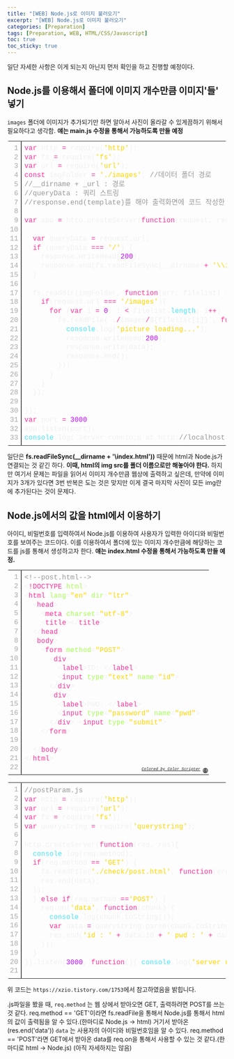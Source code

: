 ```yaml
---
title: "[WEB] Node.js로 이미지 불러오기"
excerpt: "[WEB] Node.js로 이미지 불러오기"
categories: [Preparation]
tags: [Preparation, WEB, HTML/CSS/Javascript]
toc: true
toc_sticky: true
---
```


일단 자세한 사항은 이게 되는지 아닌지 먼저 확인을 하고 진행할 예정이다.

## Node.js를 이용해서 폴더에 이미지 개수만큼 이미지'들' 넣기

`images` 폴더에 이미지가 추가되기만 하면 알아서 사진이 올라갈 수 있게끔하기 위해서 필요하다고 생각함. **얘는 main.js 수정을 통해서 가능하도록 만들 예정**

<div class="colorscripter-code" style="color:#f0f0f0;font-family:Consolas, 'Liberation Mono', Menlo, Courier, monospace !important; position:relative !important;overflow:auto"><table class="colorscripter-code-table" style="margin:0;padding:0;border:none;border-radius:4px;" cellspacing="0" cellpadding="0"><tr><td style="padding:6px;border-right:2px solid #4f4f4f"><div style="margin:0;padding:0;word-break:normal;text-align:right;color:#aaa;font-family:Consolas, 'Liberation Mono', Menlo, Courier, monospace !important;line-height:130%"><div style="line-height:130%">1</div><div style="line-height:130%">2</div><div style="line-height:130%">3</div><div style="line-height:130%">4</div><div style="line-height:130%">5</div><div style="line-height:130%">6</div><div style="line-height:130%">7</div><div style="line-height:130%">8</div><div style="line-height:130%">9</div><div style="line-height:130%">10</div><div style="line-height:130%">11</div><div style="line-height:130%">12</div><div style="line-height:130%">13</div><div style="line-height:130%">14</div><div style="line-height:130%">15</div><div style="line-height:130%">16</div><div style="line-height:130%">17</div><div style="line-height:130%">18</div><div style="line-height:130%">19</div><div style="line-height:130%">20</div><div style="line-height:130%">21</div><div style="line-height:130%">22</div><div style="line-height:130%">23</div><div style="line-height:130%">24</div><div style="line-height:130%">25</div><div style="line-height:130%">26</div><div style="line-height:130%">27</div><div style="line-height:130%">28</div><div style="line-height:130%">29</div><div style="line-height:130%">30</div><div style="line-height:130%">31</div><div style="line-height:130%">32</div><div style="line-height:130%">33</div></div></td><td style="padding:6px 0;text-align:left"><div style="margin:0;padding:0;color:#f0f0f0;font-family:Consolas, 'Liberation Mono', Menlo, Courier, monospace !important;line-height:130%"><div style="padding:0 6px; white-space:pre; line-height:130%"><span style="color:#ff3399">var</span>&nbsp;http&nbsp;<span style="color:#aaffaa"></span><span style="color:#ff3399">=</span>&nbsp;require(<span style="color:#ffd500">'http'</span>);</div><div style="padding:0 6px; white-space:pre; line-height:130%"><span style="color:#ff3399">var</span>&nbsp;fs&nbsp;<span style="color:#aaffaa"></span><span style="color:#ff3399">=</span>&nbsp;require(<span style="color:#ffd500">'fs'</span>);</div><div style="padding:0 6px; white-space:pre; line-height:130%"><span style="color:#ff3399">var</span>&nbsp;url&nbsp;<span style="color:#aaffaa"></span><span style="color:#ff3399">=</span>&nbsp;require(<span style="color:#ffd500">'url'</span>);</div><div style="padding:0 6px; white-space:pre; line-height:130%"><span style="color:#ff3399">const</span>&nbsp;imgFolder&nbsp;<span style="color:#aaffaa"></span><span style="color:#ff3399">=</span>&nbsp;<span style="color:#ffd500">'./images'</span>;&nbsp;<span style="color:#999999">//데이터&nbsp;폴더&nbsp;경로</span></div><div style="padding:0 6px; white-space:pre; line-height:130%"><span style="color:#999999">//__dirname&nbsp;+&nbsp;_url&nbsp;:&nbsp;경로</span></div><div style="padding:0 6px; white-space:pre; line-height:130%"><span style="color:#999999">//queryData&nbsp;:&nbsp;쿼리&nbsp;스트링</span></div><div style="padding:0 6px; white-space:pre; line-height:130%"><span style="color:#999999">//response.end(template)를&nbsp;해야&nbsp;출력화면에&nbsp;코드&nbsp;작성한&nbsp;것이&nbsp;뜬다.&nbsp;template&nbsp;-&gt;&nbsp;.html파일을&nbsp;복붙한&nbsp;변수.</span></div><div style="padding:0 6px; white-space:pre; line-height:130%">&nbsp;</div><div style="padding:0 6px; white-space:pre; line-height:130%"><span style="color:#ff3399">var</span>&nbsp;app&nbsp;<span style="color:#aaffaa"></span><span style="color:#ff3399">=</span>&nbsp;http.createServer(<span style="color:#ff3399">function</span>(request,&nbsp;response)&nbsp;{</div><div style="padding:0 6px; white-space:pre; line-height:130%">&nbsp;</div><div style="padding:0 6px; white-space:pre; line-height:130%">&nbsp;&nbsp;<span style="color:#ff3399">var</span>&nbsp;queryData&nbsp;<span style="color:#aaffaa"></span><span style="color:#ff3399">=</span>&nbsp;request.url;</div><div style="padding:0 6px; white-space:pre; line-height:130%">&nbsp;&nbsp;<span style="color:#ff3399">if</span>&nbsp;(queryData&nbsp;<span style="color:#aaffaa"></span><span style="color:#ff3399">=</span><span style="color:#aaffaa"></span><span style="color:#ff3399">=</span><span style="color:#aaffaa"></span><span style="color:#ff3399">=</span>&nbsp;<span style="color:#ffd500">'/'</span>)&nbsp;{</div><div style="padding:0 6px; white-space:pre; line-height:130%">&nbsp;&nbsp;&nbsp;&nbsp;response.writeHead(<span style="color:#c10aff">200</span>);</div><div style="padding:0 6px; white-space:pre; line-height:130%">&nbsp;&nbsp;&nbsp;&nbsp;response.end(fs.readFileSync(__dirname&nbsp;<span style="color:#aaffaa"></span><span style="color:#ff3399">+</span>&nbsp;<span style="color:#ffd500">'\\index.html'</span>));</div><div style="padding:0 6px; white-space:pre; line-height:130%">&nbsp;&nbsp;}</div><div style="padding:0 6px; white-space:pre; line-height:130%">&nbsp;</div><div style="padding:0 6px; white-space:pre; line-height:130%">&nbsp;&nbsp;fs.readdir(imgFolder,&nbsp;<span style="color:#ff3399">function</span>(err,&nbsp;filelist)&nbsp;{</div><div style="padding:0 6px; white-space:pre; line-height:130%">&nbsp;&nbsp;&nbsp;&nbsp;<span style="color:#ff3399">if</span>(request.url&nbsp;<span style="color:#aaffaa"></span><span style="color:#ff3399">=</span><span style="color:#aaffaa"></span><span style="color:#ff3399">=</span><span style="color:#aaffaa"></span><span style="color:#ff3399">=</span>&nbsp;<span style="color:#ffd500">'/images'</span>){</div><div style="padding:0 6px; white-space:pre; line-height:130%">&nbsp;&nbsp;&nbsp;&nbsp;&nbsp;&nbsp;<span style="color:#ff3399">for</span>&nbsp;(<span style="color:#ff3399">var</span>&nbsp;i&nbsp;<span style="color:#aaffaa"></span><span style="color:#ff3399">=</span>&nbsp;<span style="color:#c10aff">0</span>;&nbsp;i&nbsp;<span style="color:#aaffaa"></span><span style="color:#ff3399">&lt;</span>&nbsp;filelist.<span style="color:#4be6fa">length</span>;&nbsp;i<span style="color:#aaffaa"></span><span style="color:#ff3399">+</span><span style="color:#aaffaa"></span><span style="color:#ff3399">+</span>)&nbsp;{</div><div style="padding:0 6px; white-space:pre; line-height:130%">&nbsp;&nbsp;&nbsp;&nbsp;&nbsp;&nbsp;&nbsp;&nbsp;fs.readFile(`.<span style="color:#aaffaa"></span><span style="color:#ff3399">/</span>images<span style="color:#aaffaa"></span><span style="color:#ff3399">/</span>${filelist[i]}`,&nbsp;<span style="color:#ff3399">function</span>(err,&nbsp;data){</div><div style="padding:0 6px; white-space:pre; line-height:130%">&nbsp;&nbsp;&nbsp;&nbsp;&nbsp;&nbsp;&nbsp;&nbsp;&nbsp;&nbsp;<span style="color:#4be6fa">console</span>.log(<span style="color:#ffd500">'picture&nbsp;loading...'</span>);</div><div style="padding:0 6px; white-space:pre; line-height:130%">&nbsp;&nbsp;&nbsp;&nbsp;&nbsp;&nbsp;&nbsp;&nbsp;&nbsp;&nbsp;response.writeHead(<span style="color:#c10aff">200</span>);</div><div style="padding:0 6px; white-space:pre; line-height:130%">&nbsp;&nbsp;&nbsp;&nbsp;&nbsp;&nbsp;&nbsp;&nbsp;&nbsp;&nbsp;response.write(data);</div><div style="padding:0 6px; white-space:pre; line-height:130%">&nbsp;&nbsp;&nbsp;&nbsp;&nbsp;&nbsp;&nbsp;&nbsp;&nbsp;&nbsp;response.end();</div><div style="padding:0 6px; white-space:pre; line-height:130%">&nbsp;&nbsp;&nbsp;&nbsp;&nbsp;&nbsp;&nbsp;&nbsp;});</div><div style="padding:0 6px; white-space:pre; line-height:130%">&nbsp;&nbsp;&nbsp;&nbsp;&nbsp;&nbsp;}</div><div style="padding:0 6px; white-space:pre; line-height:130%">&nbsp;&nbsp;&nbsp;&nbsp;}</div><div style="padding:0 6px; white-space:pre; line-height:130%">&nbsp;&nbsp;});</div><div style="padding:0 6px; white-space:pre; line-height:130%">&nbsp;</div><div style="padding:0 6px; white-space:pre; line-height:130%">});</div><div style="padding:0 6px; white-space:pre; line-height:130%"><span style="color:#ff3399">var</span>&nbsp;port&nbsp;<span style="color:#aaffaa"></span><span style="color:#ff3399">=</span>&nbsp;<span style="color:#c10aff">3000</span></div><div style="padding:0 6px; white-space:pre; line-height:130%">app.listen(port);</div><div style="padding:0 6px; white-space:pre; line-height:130%"><span style="color:#4be6fa">console</span>.log(`Server&nbsp;runnin;g&nbsp;at&nbsp;http:<span style="color:#999999">//localhost:${port}/`);</span></div></div></td><td style="vertical-align:bottom;padding:0 2px 4px 0"><a href="http://colorscripter.com/info#e" target="_blank" style="text-decoration:none;color:white"><span style="font-size:9px;word-break:normal;background-color:#4f4f4f;color:white;border-radius:10px;padding:1px">cs</span></a></td></tr></table></div>

일단은 **fs.readFileSync(\_\_dirname + '\\index.html'))** 때문에 html과 Node.js가 연결되는 것 같긴 하다. **이때, html의 img src를 폴더 이름으로만 해놓아야 한다.** 하지만 여기서 문제는 파일을 읽어서 이미지 개수만큼 웹상에 출력하고 싶은데, 만약에 이미지가 3개가 있다면 3번 반복은 도는 것은 맞지만 이게 결국 마지막 사진이 모든 img란에 추가된다는 것이 문제다.

## Node.js에서의 값을 html에서 이용하기

아이디, 비밀번호를 입력하여서 Node.js를 이용하여 사용자가 입력한 아이디와 비밀번호를 보여주는 코드이다. 이를 이용하여서 폴더에 있는 이미지 개수만큼에 해당하는 코드를 js를 통해서 생성하고자 한다. **얘는 index.html 수정을 통해서 가능하도록 만들 예정.**

<div class="colorscripter-code" style="color:#f0f0f0;font-family:Consolas, 'Liberation Mono', Menlo, Courier, monospace !important; position:relative !important;overflow:auto"><table class="colorscripter-code-table" style="margin:0;padding:0;border:none;border-radius:4px;" cellspacing="0" cellpadding="0"><tr><td style="padding:6px;border-right:2px solid #4f4f4f"><div style="margin:0;padding:0;word-break:normal;text-align:right;color:#aaa;font-family:Consolas, 'Liberation Mono', Menlo, Courier, monospace !important;line-height:130%"><div style="line-height:130%">1</div><div style="line-height:130%">2</div><div style="line-height:130%">3</div><div style="line-height:130%">4</div><div style="line-height:130%">5</div><div style="line-height:130%">6</div><div style="line-height:130%">7</div><div style="line-height:130%">8</div><div style="line-height:130%">9</div><div style="line-height:130%">10</div><div style="line-height:130%">11</div><div style="line-height:130%">12</div><div style="line-height:130%">13</div><div style="line-height:130%">14</div><div style="line-height:130%">15</div><div style="line-height:130%">16</div><div style="line-height:130%">17</div><div style="line-height:130%">18</div><div style="line-height:130%">19</div><div style="line-height:130%">20</div><div style="line-height:130%">21</div><div style="line-height:130%">22</div></div></td><td style="padding:6px 0;text-align:left"><div style="margin:0;padding:0;color:#f0f0f0;font-family:Consolas, 'Liberation Mono', Menlo, Courier, monospace !important;line-height:130%"><div style="padding:0 6px; white-space:pre; line-height:130%"><span style="color:#999999">&lt;!--post.html--&gt;</span></div><div style="padding:0 6px; white-space:pre; line-height:130%"><span style="color:#f0f0f0">&lt;</span><span style="color:#ff3399">!DOCTYPE</span>&nbsp;<span style="color:#a8ff58">html</span><span style="color:#f0f0f0">&gt;</span></div><div style="padding:0 6px; white-space:pre; line-height:130%"><span style="color:#f0f0f0">&lt;</span><span style="color:#ff3399">html</span>&nbsp;<span style="color:#a8ff58">lang</span>=<span style="color:#ffd500">"en"</span><span style="color:#a8ff58"></span>&nbsp;<span style="color:#a8ff58">dir</span>=<span style="color:#ffd500">"ltr"</span><span style="color:#a8ff58"></span><span style="color:#f0f0f0">&gt;</span></div><div style="padding:0 6px; white-space:pre; line-height:130%">&nbsp;&nbsp;<span style="color:#f0f0f0">&lt;</span><span style="color:#ff3399">head</span><span style="color:#f0f0f0">&gt;</span></div><div style="padding:0 6px; white-space:pre; line-height:130%">&nbsp;&nbsp;&nbsp;&nbsp;<span style="color:#f0f0f0">&lt;</span><span style="color:#ff3399">meta</span>&nbsp;<span style="color:#a8ff58">charset</span>=<span style="color:#ffd500">"utf-8"</span><span style="color:#a8ff58"></span><span style="color:#f0f0f0">&gt;</span></div><div style="padding:0 6px; white-space:pre; line-height:130%">&nbsp;&nbsp;&nbsp;&nbsp;<span style="color:#f0f0f0">&lt;</span><span style="color:#ff3399">title</span><span style="color:#f0f0f0">&gt;</span><span style="color:#f0f0f0">&lt;</span><span style="color:#f0f0f0">/</span><span style="color:#ff3399">title</span><span style="color:#f0f0f0">&gt;</span></div><div style="padding:0 6px; white-space:pre; line-height:130%">&nbsp;&nbsp;<span style="color:#f0f0f0">&lt;</span><span style="color:#f0f0f0">/</span><span style="color:#ff3399">head</span><span style="color:#f0f0f0">&gt;</span></div><div style="padding:0 6px; white-space:pre; line-height:130%">&nbsp;&nbsp;<span style="color:#f0f0f0">&lt;</span><span style="color:#ff3399">body</span><span style="color:#f0f0f0">&gt;</span></div><div style="padding:0 6px; white-space:pre; line-height:130%">&nbsp;&nbsp;&nbsp;&nbsp;<span style="color:#f0f0f0">&lt;</span><span style="color:#ff3399">form</span>&nbsp;<span style="color:#a8ff58">method</span>=<span style="color:#ffd500">"POST"</span><span style="color:#a8ff58"></span><span style="color:#f0f0f0">&gt;</span></div><div style="padding:0 6px; white-space:pre; line-height:130%">&nbsp;&nbsp;&nbsp;&nbsp;&nbsp;&nbsp;<span style="color:#f0f0f0">&lt;</span><span style="color:#ff3399">div</span><span style="color:#f0f0f0">&gt;</span></div><div style="padding:0 6px; white-space:pre; line-height:130%">&nbsp;&nbsp;&nbsp;&nbsp;&nbsp;&nbsp;&nbsp;&nbsp;<span style="color:#f0f0f0">&lt;</span><span style="color:#ff3399">label</span><span style="color:#f0f0f0">&gt;</span>ID:&nbsp;<span style="color:#f0f0f0">&lt;</span><span style="color:#f0f0f0">/</span><span style="color:#ff3399">label</span><span style="color:#f0f0f0">&gt;</span></div><div style="padding:0 6px; white-space:pre; line-height:130%">&nbsp;&nbsp;&nbsp;&nbsp;&nbsp;&nbsp;&nbsp;&nbsp;<span style="color:#f0f0f0">&lt;</span><span style="color:#ff3399">input</span>&nbsp;<span style="color:#a8ff58">type</span>=<span style="color:#ffd500">"text"</span><span style="color:#a8ff58"></span>&nbsp;<span style="color:#a8ff58">name</span>=<span style="color:#ffd500">"id"</span><span style="color:#a8ff58"></span><span style="color:#f0f0f0">&gt;</span></div><div style="padding:0 6px; white-space:pre; line-height:130%">&nbsp;&nbsp;&nbsp;&nbsp;&nbsp;&nbsp;<span style="color:#f0f0f0">&lt;</span><span style="color:#f0f0f0">/</span><span style="color:#ff3399">div</span><span style="color:#f0f0f0">&gt;</span></div><div style="padding:0 6px; white-space:pre; line-height:130%">&nbsp;&nbsp;&nbsp;&nbsp;&nbsp;&nbsp;<span style="color:#f0f0f0">&lt;</span><span style="color:#ff3399">div</span><span style="color:#f0f0f0">&gt;</span></div><div style="padding:0 6px; white-space:pre; line-height:130%">&nbsp;&nbsp;&nbsp;&nbsp;&nbsp;&nbsp;&nbsp;&nbsp;<span style="color:#f0f0f0">&lt;</span><span style="color:#ff3399">label</span><span style="color:#f0f0f0">&gt;</span>PWD:&nbsp;<span style="color:#f0f0f0">&lt;</span><span style="color:#f0f0f0">/</span><span style="color:#ff3399">label</span><span style="color:#f0f0f0">&gt;</span></div><div style="padding:0 6px; white-space:pre; line-height:130%">&nbsp;&nbsp;&nbsp;&nbsp;&nbsp;&nbsp;&nbsp;&nbsp;<span style="color:#f0f0f0">&lt;</span><span style="color:#ff3399">input</span>&nbsp;<span style="color:#a8ff58">type</span>=<span style="color:#ffd500">"password"</span><span style="color:#a8ff58"></span>&nbsp;<span style="color:#a8ff58">name</span>=<span style="color:#ffd500">"pwd"</span><span style="color:#a8ff58"></span><span style="color:#f0f0f0">&gt;</span></div><div style="padding:0 6px; white-space:pre; line-height:130%">&nbsp;&nbsp;&nbsp;&nbsp;&nbsp;&nbsp;<span style="color:#f0f0f0">&lt;</span><span style="color:#f0f0f0">/</span><span style="color:#ff3399">div</span><span style="color:#f0f0f0">&gt;</span>&nbsp;<span style="color:#f0f0f0">&lt;</span><span style="color:#ff3399">input</span>&nbsp;<span style="color:#a8ff58">type</span>=<span style="color:#ffd500">"submit"</span><span style="color:#a8ff58"></span><span style="color:#f0f0f0">&gt;</span></div><div style="padding:0 6px; white-space:pre; line-height:130%">&nbsp;&nbsp;&nbsp;&nbsp;<span style="color:#f0f0f0">&lt;</span><span style="color:#f0f0f0">/</span><span style="color:#ff3399">form</span><span style="color:#f0f0f0">&gt;</span></div><div style="padding:0 6px; white-space:pre; line-height:130%">&nbsp;</div><div style="padding:0 6px; white-space:pre; line-height:130%">&nbsp;&nbsp;<span style="color:#f0f0f0">&lt;</span><span style="color:#f0f0f0">/</span><span style="color:#ff3399">body</span><span style="color:#f0f0f0">&gt;</span></div><div style="padding:0 6px; white-space:pre; line-height:130%"><span style="color:#f0f0f0">&lt;</span><span style="color:#f0f0f0">/</span><span style="color:#ff3399">html</span><span style="color:#f0f0f0">&gt;</span></div><div style="padding:0 6px; white-space:pre; line-height:130%">&nbsp;</div></div><div style="text-align:right;margin-top:-13px;margin-right:5px;font-size:9px;font-style:italic"><a href="http://colorscripter.com/info#e" target="_blank" style="color:#4f4f4ftext-decoration:none">Colored by Color Scripter</a></div></td><td style="vertical-align:bottom;padding:0 2px 4px 0"><a href="http://colorscripter.com/info#e" target="_blank" style="text-decoration:none;color:white"><span style="font-size:9px;word-break:normal;background-color:#4f4f4f;color:white;border-radius:10px;padding:1px">cs</span></a></td></tr></table></div>
<br>
<div class="colorscripter-code" style="color:#f0f0f0;font-family:Consolas, 'Liberation Mono', Menlo, Courier, monospace !important; position:relative !important;overflow:auto"><table class="colorscripter-code-table" style="margin:0;padding:0;border:none;border-radius:4px;" cellspacing="0" cellpadding="0"><tr><td style="padding:6px;border-right:2px solid #4f4f4f"><div style="margin:0;padding:0;word-break:normal;text-align:right;color:#aaa;font-family:Consolas, 'Liberation Mono', Menlo, Courier, monospace !important;line-height:130%"><div style="line-height:130%">1</div><div style="line-height:130%">2</div><div style="line-height:130%">3</div><div style="line-height:130%">4</div><div style="line-height:130%">5</div><div style="line-height:130%">6</div><div style="line-height:130%">7</div><div style="line-height:130%">8</div><div style="line-height:130%">9</div><div style="line-height:130%">10</div><div style="line-height:130%">11</div><div style="line-height:130%">12</div><div style="line-height:130%">13</div><div style="line-height:130%">14</div><div style="line-height:130%">15</div><div style="line-height:130%">16</div><div style="line-height:130%">17</div><div style="line-height:130%">18</div><div style="line-height:130%">19</div><div style="line-height:130%">20</div><div style="line-height:130%">21</div></div></td><td style="padding:6px 0;text-align:left"><div style="margin:0;padding:0;color:#f0f0f0;font-family:Consolas, 'Liberation Mono', Menlo, Courier, monospace !important;line-height:130%"><div style="padding:0 6px; white-space:pre; line-height:130%"><span style="color:#999999">//postParam.js</span></div><div style="padding:0 6px; white-space:pre; line-height:130%"><span style="color:#ff3399">var</span>&nbsp;http&nbsp;<span style="color:#aaffaa"></span><span style="color:#ff3399">=</span>&nbsp;require(<span style="color:#ffd500">'http'</span>);</div><div style="padding:0 6px; white-space:pre; line-height:130%"><span style="color:#ff3399">var</span>&nbsp;url&nbsp;<span style="color:#aaffaa"></span><span style="color:#ff3399">=</span>&nbsp;require(<span style="color:#ffd500">'url'</span>);</div><div style="padding:0 6px; white-space:pre; line-height:130%"><span style="color:#ff3399">var</span>&nbsp;fs&nbsp;<span style="color:#aaffaa"></span><span style="color:#ff3399">=</span>&nbsp;require(<span style="color:#ffd500">'fs'</span>);</div><div style="padding:0 6px; white-space:pre; line-height:130%"><span style="color:#ff3399">var</span>&nbsp;querystring&nbsp;<span style="color:#aaffaa"></span><span style="color:#ff3399">=</span>&nbsp;require(<span style="color:#ffd500">'querystring'</span>);</div><div style="padding:0 6px; white-space:pre; line-height:130%">&nbsp;</div><div style="padding:0 6px; white-space:pre; line-height:130%">http.createServer(<span style="color:#ff3399">function</span>(req,&nbsp;res){</div><div style="padding:0 6px; white-space:pre; line-height:130%">&nbsp;&nbsp;<span style="color:#4be6fa">console</span>.log(req.method);</div><div style="padding:0 6px; white-space:pre; line-height:130%">&nbsp;&nbsp;<span style="color:#ff3399">if</span>(req.method&nbsp;<span style="color:#aaffaa"></span><span style="color:#ff3399">=</span><span style="color:#aaffaa"></span><span style="color:#ff3399">=</span>&nbsp;<span style="color:#ffd500">'GET'</span>)&nbsp;{</div><div style="padding:0 6px; white-space:pre; line-height:130%">&nbsp;&nbsp;&nbsp;&nbsp;fs.readFile(<span style="color:#ffd500">'./check/post.html'</span>,&nbsp;<span style="color:#ff3399">function</span>(err,&nbsp;data)&nbsp;{&nbsp;res.writeHead(<span style="color:#c10aff">200</span>,&nbsp;{<span style="color:#ffd500">'Content-Type'</span>:<span style="color:#ffd500">'text/html'</span>});</div><div style="padding:0 6px; white-space:pre; line-height:130%">&nbsp;&nbsp;&nbsp;&nbsp;res.end(data);</div><div style="padding:0 6px; white-space:pre; line-height:130%">&nbsp;&nbsp;});</div><div style="padding:0 6px; white-space:pre; line-height:130%">&nbsp;&nbsp;}&nbsp;<span style="color:#ff3399">else</span>&nbsp;<span style="color:#ff3399">if</span>(req.method&nbsp;<span style="color:#aaffaa"></span><span style="color:#ff3399">=</span><span style="color:#aaffaa"></span><span style="color:#ff3399">=</span><span style="color:#ffd500">'POST'</span>)&nbsp;{</div><div style="padding:0 6px; white-space:pre; line-height:130%">&nbsp;&nbsp;&nbsp;&nbsp;req.on(<span style="color:#ffd500">'data'</span>,&nbsp;<span style="color:#ff3399">function</span>(chunk)&nbsp;{</div><div style="padding:0 6px; white-space:pre; line-height:130%">&nbsp;&nbsp;&nbsp;&nbsp;&nbsp;&nbsp;<span style="color:#4be6fa">console</span>.log(chunk.toString());</div><div style="padding:0 6px; white-space:pre; line-height:130%">&nbsp;&nbsp;&nbsp;&nbsp;&nbsp;&nbsp;<span style="color:#ff3399">var</span>&nbsp;data&nbsp;<span style="color:#aaffaa"></span><span style="color:#ff3399">=</span>&nbsp;querystring.parse(chunk.toString());&nbsp;res.writeHead(<span style="color:#c10aff">200</span>,&nbsp;{<span style="color:#ffd500">'Content-Type'</span>:<span style="color:#ffd500">'text/html'</span>});</div><div style="padding:0 6px; white-space:pre; line-height:130%">&nbsp;&nbsp;&nbsp;&nbsp;&nbsp;&nbsp;res.end(<span style="color:#ffd500">'id&nbsp;:&nbsp;'</span>&nbsp;<span style="color:#aaffaa"></span><span style="color:#ff3399">+</span>&nbsp;data.id&nbsp;<span style="color:#aaffaa"></span><span style="color:#ff3399">+</span>&nbsp;<span style="color:#ffd500">'&nbsp;pwd&nbsp;:&nbsp;'</span>&nbsp;<span style="color:#aaffaa"></span><span style="color:#ff3399">+</span>&nbsp;data.pwd);</div><div style="padding:0 6px; white-space:pre; line-height:130%">&nbsp;&nbsp;&nbsp;&nbsp;});</div><div style="padding:0 6px; white-space:pre; line-height:130%">&nbsp;&nbsp;}</div><div style="padding:0 6px; white-space:pre; line-height:130%">}).listen(<span style="color:#c10aff">3000</span>,&nbsp;<span style="color:#ff3399">function</span>(){&nbsp;<span style="color:#4be6fa">console</span>.log(<span style="color:#ffd500">'server&nbsp;running&nbsp;on&nbsp;3000.'</span>);&nbsp;});</div><div style="padding:0 6px; white-space:pre; line-height:130%">&nbsp;</div></div><div style="text-align:right;margin-top:-13px;margin-right:5px;font-size:9px;font-style:italic"><a href="http://colorscripter.com/info#e" target="_blank" style="color:#4f4f4ftext-decoration:none">Colored by Color Scripter</a></div></td><td style="vertical-align:bottom;padding:0 2px 4px 0"><a href="http://colorscripter.com/info#e" target="_blank" style="text-decoration:none;color:white"><span style="font-size:9px;word-break:normal;background-color:#4f4f4f;color:white;border-radius:10px;padding:1px">cs</span></a></td></tr></table></div>

위 코드는 `https://xzio.tistory.com/1753`에서 참고하였음을 밝힙니다.<br>

.js파일을 봤을 때, `req.method` 는 웹 상에서 받아오면 GET, 출력하려면 POST를 쓰는 것 같다. req.method == 'GET'이라면 fs.readFile을 통해서 Node.js를 통해서 html의 값이 출력됨을 알 수 있다.(한마디로 Node.js -> html) 거기서 받아온(res.end('data')) `data` 는 사용자의 아이디와 비밀번호임을 알 수 있다. req.method == 'POST'라면 GET에서 받아온 data를 req.on을 통해서 사용할 수 있는 것 같다.(한마디로 html -> Node.js) (아직 자세하지는 않음)
